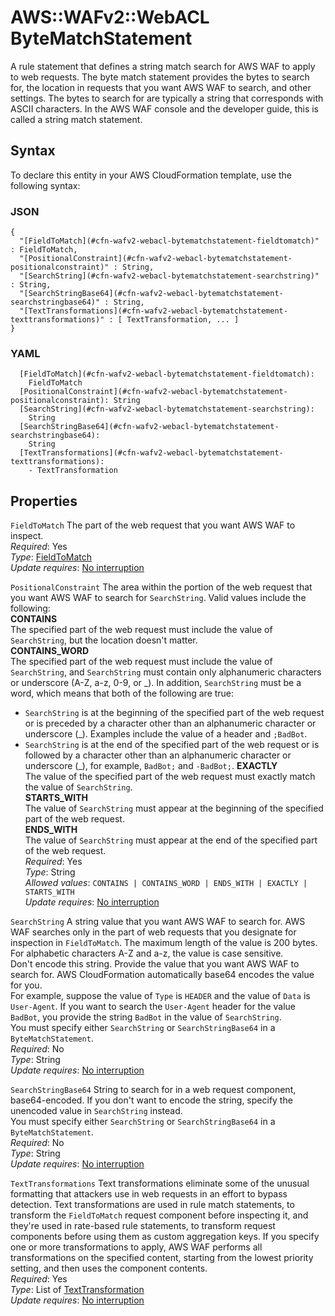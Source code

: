 # AWS::WAFv2::WebACL ByteMatchStatement<a name="aws-properties-wafv2-webacl-bytematchstatement"></a>

A rule statement that defines a string match search for AWS WAF to apply to web requests\. The byte match statement provides the bytes to search for, the location in requests that you want AWS WAF to search, and other settings\. The bytes to search for are typically a string that corresponds with ASCII characters\. In the AWS WAF console and the developer guide, this is called a string match statement\.

## Syntax<a name="aws-properties-wafv2-webacl-bytematchstatement-syntax"></a>

To declare this entity in your AWS CloudFormation template, use the following syntax:

### JSON<a name="aws-properties-wafv2-webacl-bytematchstatement-syntax.json"></a>

```
{
  "[FieldToMatch](#cfn-wafv2-webacl-bytematchstatement-fieldtomatch)" : FieldToMatch,
  "[PositionalConstraint](#cfn-wafv2-webacl-bytematchstatement-positionalconstraint)" : String,
  "[SearchString](#cfn-wafv2-webacl-bytematchstatement-searchstring)" : String,
  "[SearchStringBase64](#cfn-wafv2-webacl-bytematchstatement-searchstringbase64)" : String,
  "[TextTransformations](#cfn-wafv2-webacl-bytematchstatement-texttransformations)" : [ TextTransformation, ... ]
}
```

### YAML<a name="aws-properties-wafv2-webacl-bytematchstatement-syntax.yaml"></a>

```
  [FieldToMatch](#cfn-wafv2-webacl-bytematchstatement-fieldtomatch): 
    FieldToMatch
  [PositionalConstraint](#cfn-wafv2-webacl-bytematchstatement-positionalconstraint): String
  [SearchString](#cfn-wafv2-webacl-bytematchstatement-searchstring): 
    String
  [SearchStringBase64](#cfn-wafv2-webacl-bytematchstatement-searchstringbase64): 
    String
  [TextTransformations](#cfn-wafv2-webacl-bytematchstatement-texttransformations): 
    - TextTransformation
```

## Properties<a name="aws-properties-wafv2-webacl-bytematchstatement-properties"></a>

`FieldToMatch`  <a name="cfn-wafv2-webacl-bytematchstatement-fieldtomatch"></a>
The part of the web request that you want AWS WAF to inspect\.   
*Required*: Yes  
*Type*: [FieldToMatch](aws-properties-wafv2-webacl-fieldtomatch.md)  
*Update requires*: [No interruption](https://docs.aws.amazon.com/AWSCloudFormation/latest/UserGuide/using-cfn-updating-stacks-update-behaviors.html#update-no-interrupt)

`PositionalConstraint`  <a name="cfn-wafv2-webacl-bytematchstatement-positionalconstraint"></a>
The area within the portion of the web request that you want AWS WAF to search for `SearchString`\. Valid values include the following:  
 **CONTAINS**   
The specified part of the web request must include the value of `SearchString`, but the location doesn't matter\.  
 **CONTAINS\_WORD**   
The specified part of the web request must include the value of `SearchString`, and `SearchString` must contain only alphanumeric characters or underscore \(A\-Z, a\-z, 0\-9, or \_\)\. In addition, `SearchString` must be a word, which means that both of the following are true:  
+  `SearchString` is at the beginning of the specified part of the web request or is preceded by a character other than an alphanumeric character or underscore \(\_\)\. Examples include the value of a header and `;BadBot`\.
+  `SearchString` is at the end of the specified part of the web request or is followed by a character other than an alphanumeric character or underscore \(\_\), for example, `BadBot;` and `-BadBot;`\.
 **EXACTLY**   
The value of the specified part of the web request must exactly match the value of `SearchString`\.  
 **STARTS\_WITH**   
The value of `SearchString` must appear at the beginning of the specified part of the web request\.  
 **ENDS\_WITH**   
The value of `SearchString` must appear at the end of the specified part of the web request\.  
*Required*: Yes  
*Type*: String  
*Allowed values*: `CONTAINS | CONTAINS_WORD | ENDS_WITH | EXACTLY | STARTS_WITH`  
*Update requires*: [No interruption](https://docs.aws.amazon.com/AWSCloudFormation/latest/UserGuide/using-cfn-updating-stacks-update-behaviors.html#update-no-interrupt)

`SearchString`  <a name="cfn-wafv2-webacl-bytematchstatement-searchstring"></a>
A string value that you want AWS WAF to search for\. AWS WAF searches only in the part of web requests that you designate for inspection in `FieldToMatch`\. The maximum length of the value is 200 bytes\. For alphabetic characters A\-Z and a\-z, the value is case sensitive\.   
Don't encode this string\. Provide the value that you want AWS WAF to search for\. AWS CloudFormation automatically base64 encodes the value for you\.  
For example, suppose the value of `Type` is `HEADER` and the value of `Data` is `User-Agent`\. If you want to search the `User-Agent` header for the value `BadBot`, you provide the string `BadBot` in the value of `SearchString`\.  
You must specify either `SearchString` or `SearchStringBase64` in a `ByteMatchStatement`\.  
*Required*: No  
*Type*: String  
*Update requires*: [No interruption](https://docs.aws.amazon.com/AWSCloudFormation/latest/UserGuide/using-cfn-updating-stacks-update-behaviors.html#update-no-interrupt)

`SearchStringBase64`  <a name="cfn-wafv2-webacl-bytematchstatement-searchstringbase64"></a>
String to search for in a web request component, base64\-encoded\. If you don't want to encode the string, specify the unencoded value in `SearchString` instead\.   
You must specify either `SearchString` or `SearchStringBase64` in a `ByteMatchStatement`\.  
*Required*: No  
*Type*: String  
*Update requires*: [No interruption](https://docs.aws.amazon.com/AWSCloudFormation/latest/UserGuide/using-cfn-updating-stacks-update-behaviors.html#update-no-interrupt)

`TextTransformations`  <a name="cfn-wafv2-webacl-bytematchstatement-texttransformations"></a>
Text transformations eliminate some of the unusual formatting that attackers use in web requests in an effort to bypass detection\. Text transformations are used in rule match statements, to transform the `FieldToMatch` request component before inspecting it, and they're used in rate\-based rule statements, to transform request components before using them as custom aggregation keys\. If you specify one or more transformations to apply, AWS WAF performs all transformations on the specified content, starting from the lowest priority setting, and then uses the component contents\.   
*Required*: Yes  
*Type*: List of [TextTransformation](aws-properties-wafv2-webacl-texttransformation.md)  
*Update requires*: [No interruption](https://docs.aws.amazon.com/AWSCloudFormation/latest/UserGuide/using-cfn-updating-stacks-update-behaviors.html#update-no-interrupt)